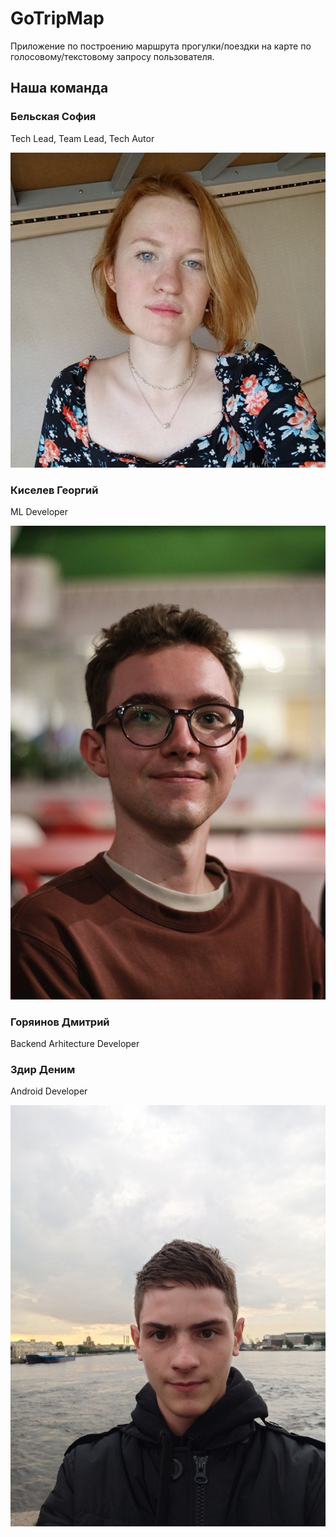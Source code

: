 # GoTripMap

Приложение по построению маршрута прогулки/поездки на карте по голосовому/текстовому запросу пользователя.

 ## Наша команда

 ###  Бельская София

 Tech Lead, Team Lead, Tech Autor

 ![](./img/Sofa.jpg)

 ### Киселев Георгий

 ML Developer

 ![](./img/Gosha.jpg)

 ### Горяинов Дмитрий

 Backend Arhitecture Developer

### Здир Деним

Android Developer

![](./img/Denis.jpg)

